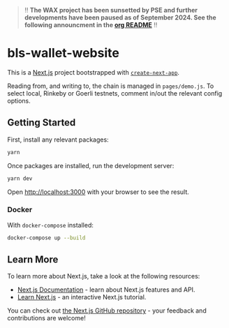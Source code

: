 > ‼️ **The WAX project has been sunsetted by PSE and further developments have been paused as of September 2024. See the following announcment in the [org README](https://github.com/getwax)** ‼️

# bls-wallet-website

This is a [Next.js](https://nextjs.org/) project bootstrapped with [`create-next-app`](https://github.com/vercel/next.js/tree/canary/packages/create-next-app).

Reading from, and writing to, the chain is managed in `pages/demo.js`. To select local, Rinkeby or Goerli testnets, comment in/out the relevant config options.

## Getting Started

First, install any relevant packages:

```bash
yarn
```

Once packages are installed, run the development server:

```bash
yarn dev
```

Open [http://localhost:3000](http://localhost:3000) with your browser to see the result.

### Docker

With `docker-compose` installed:

```bash
docker-compose up --build
```

## Learn More

To learn more about Next.js, take a look at the following resources:

- [Next.js Documentation](https://nextjs.org/docs) - learn about Next.js features and API.
- [Learn Next.js](https://nextjs.org/learn) - an interactive Next.js tutorial.

You can check out [the Next.js GitHub repository](https://github.com/vercel/next.js/) - your feedback and contributions are welcome!
